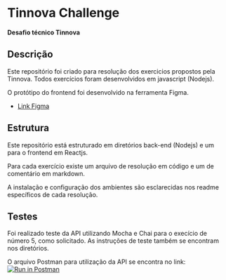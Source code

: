# Tinnova Challenge
**Desafio técnico Tinnova**

## Descrição
Este repositório foi criado para resolução dos exercicios propostos pela Tinnova. Todos exercícios foram desenvolvidos em javascript (Nodejs).

O protótipo do frontend foi desenvolvido na ferramenta Figma. 
- [Link Figma](https://www.figma.com/file/1nywLXP5oUFWodfVGQCvT8/Untitled?node-id=0%3A1)

## Estrutura
Este repositório está estruturado em diretórios back-end (Nodejs) e um para o frontend em Reactjs.

Para cada exercício existe um arquivo de resolução em código e um de comentário em markdown. 

A instalação e configuração dos ambientes são esclarecidas nos readme específicos de cada resolução.

## Testes
Foi realizado teste da API utilizando Mocha e Chai para o execício de número 5, como solicitado. As instruções de teste também se encontram nos diretórios.

O arquivo Postman para utilização da API se encontra no link: [![Run in Postman](https://run.pstmn.io/button.svg)](https://app.getpostman.com/run-collection/0bdedb36eca84ec4d0b0)
